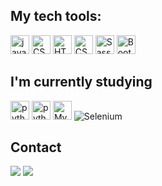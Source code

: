 ## My tech tools:
<div>
  <p>
    <img src="https://img.shields.io/badge/JavaScript-323330?style=for-the-badge&logo=javascript&logoColor=F7DF1E" alt="javascript" height="30"/>
    <img src="https://img.shields.io/badge/Haskell-5D4F85?style=for-the-badge&logo=haskell&logoColor=white" alt="CS3" height="30"/>
    <img src="https://img.shields.io/badge/HTML5-E34F26?style=for-the-badge&logo=html5&logoColor=white" alt="HTML5" height="30"/> 
    <img src="https://img.shields.io/badge/CSS3-1572B6?style=for-the-badge&logo=css3&logoColor=white" alt="CSS3" height="30"/>
    <img src="https://img.shields.io/badge/Sass-CC6699?style=for-the-badge&logo=sass&logoColor=white" alt="Sass" height="30"/>
    <img src="https://img.shields.io/badge/Bootstrap-563D7C?style=for-the-badge&logo=bootstrap&logoColor=white" alt="Bootstrap" height="30"/>
  </p>
</div>

###

## I'm currently studying
<div>
  <p>
    <img src="https://img.shields.io/badge/React-20232A?style=for-the-badge&logo=react&logoColor=61DAFB" alt="python" height="30"/>
    <img src="https://img.shields.io/badge/Python-FFD43B?style=for-the-badge&logo=python&logoColor=darkgreen" alt="python" height="30"/>
    <img src="https://img.shields.io/badge/MySQL-005C84?style=for-the-badge&logo=mysql&logoColor=white" alt="MySQL" height="30"/>
    <img src="https://img.shields.io/badge/Selenium-43B02A?style=for-the-badge&logo=Selenium&logoColor=white" alt="Selenium"/>
  </p>
</div>

###

## Contact
<div>
  <a href="https://www.linkedin.com/in/williamsilveiraf/" target="_blank"><img src="https://img.shields.io/badge/LinkedIn-0077B5?style=for-the-badge&logo=linkedin&logoColor=white" target="_blank"></a>
  <a href="mailto:williamsilveiraf@hotmail.com" target="_blank"><img src="https://img.shields.io/badge/Microsoft_Outlook-0078D4?style=for-the-badge&logo=microsoft-outlook&logoColor=white" target="_blank"></a>
</div>
